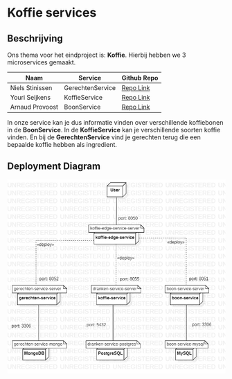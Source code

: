 # Koffie services #
## Beschrijving ##
Ons thema voor het eindproject is: __Koffie__.
Hierbij hebben we 3 microservices gemaakt.

Naam |Service|Github Repo
-----|-------|-----------
Niels Stinissen|GerechtenService|[Repo Link](https://github.com/nielsstinissen/APT_koffie_gerechten/ "GerechtenService")
Youri Seijkens|KoffieService|[Repo Link](https://github.com/yseij/Koffie_Dranken "KoffieService")
Arnaud Provoost|BoonService|[Repo Link](https://github.com/ArnaudProvoost/APT_coffee_Bonen "BoonService")

In onze service kan je dus informatie vinden over verschillende koffiebonen in de __BoonService__.
In de __KoffieService__ kan je verschillende soorten koffie vinden.
En bij de __GerechtenService__ vind je gerechten terug die een bepaalde koffie hebben als ingredient.

## Deployment Diagram ##
![deployment-diagram](https://github.com/nielsstinissen/APT_koffie_edgeservice/blob/main/screenshots/deployment-diagram.jpg)

